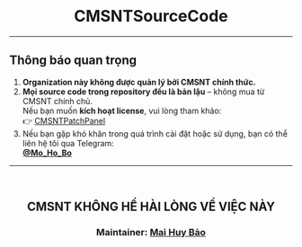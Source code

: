<br/>
<div align="center">

# CMSNTSourceCode

</div>

---

## Thông báo quan trọng

1. **Organization này không được quản lý bởi CMSNT chính thức.**
2. **Mọi source code trong repository đều là bản lậu** – không mua từ CMSNT chính chủ.  
   Nếu bạn muốn **kích hoạt license**, vui lòng tham khảo:  
   👉 [CMSNTPatchPanel]([https://github.com/CMSNTSourceCode/CMSNTPatchPanel](https://github.com/CMSNTSourceCode/CMSNTPatchPanel))
3. Nếu bạn gặp khó khăn trong quá trình cài đặt hoặc sử dụng, bạn có thể liên hệ tôi qua Telegram:  
   **[@Mo_Ho_Bo](https://t.me/Mo_Ho_Bo)**

---

<br/>
<div align="center">

## CMSNT KHÔNG HỀ HÀI LÒNG VỀ VIỆC NÀY  
### Maintainer: [Mai Huy Bảo](https://t.me/Mo_Ho_Bo)

</div>
